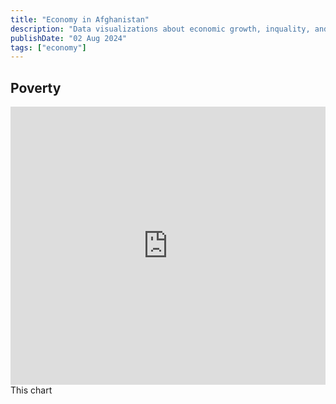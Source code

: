 ```yaml
---
title: "Economy in Afghanistan"
description: "Data visualizations about economic growth, inquality, and poverty in Afghanistan"
publishDate: "02 Aug 2024"
tags: ["economy"]
---
```



## Poverty

<iframe title="Poverty headcount ratio (%) at $2.15 per day, 2000 to 2024" aria-label="Interactive line chart" id="datawrapper-chart-eaG3R" src="https://datawrapper.dwcdn.net/eaG3R/1/" scrolling="no" frameborder="0" style="width: 0; min-width: 100% !important; border: none;" height="445" data-external="1"></iframe><script type="text/javascript">!function(){"use strict";window.addEventListener("message",(function(a){if(void 0!==a.data["datawrapper-height"]){var e=document.querySelectorAll("iframe");for(var t in a.data["datawrapper-height"])for(var r=0;r<e.length;r++)if(e[r].contentWindow===a.source){var i=a.data["datawrapper-height"][t]+"px";e[r].style.height=i}}}))}();
</script>
<br />
This chart
